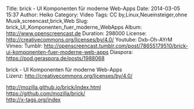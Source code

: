 Title: brick - UI Komponenten für moderne Web-Apps
Date: 2014-03-05 15:37
Author: Heiko
Category: Video
Tags: CC by,Linux,Neueinsteiger,ohne Musik,screencast,brick,Web
Slug: brick_UI_Komponenten_fuer_moderne_WebApps
Album: http://www.openscreencast.de
Duration: 298000
License: http://creativecommons.org/licenses/by/4.0/
Youtube: Dxb-Oh-AYrM
Vimeo: 
Tumblr: http://openscreencast.tumblr.com/post/78655179510/brick-ui-komponenten-fuer-moderne-web-apps
Diaspora: https://pod.geraspora.de/posts/1988068

brick - UI Komponenten für moderne Web-Apps  
Lizenz: <http://creativecommons.org/licenses/by/4.0/>  
  
<http://mozilla.github.io/brick/index.html>  
<https://github.com/mozilla/brick/>  
<http://x-tags.org/index>

